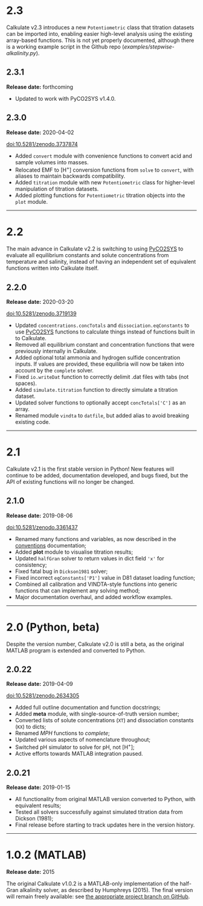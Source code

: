 # 2.3

Calkulate v2.3 introduces a new `Potentiometric` class that titration datasets can be imported into, enabling easier high-level analysis using the existing array-based functions. This is not yet properly documented, although there is a working example script in the Github repo (*examples/stepwise-alkalinity.py*).

## 2.3.1

**Release date:** forthcoming

  * Updated to work with PyCO2SYS v1.4.0.

## 2.3.0

**Release date:** 2020-04-02

[doi:10.5281/zenodo.3737874](https://doi.org/10.5281/zenodo.3737874)

  * Added `convert` module with convenience functions to convert acid and sample volumes into masses.
  * Relocated EMF to [H<sup>+</sup>] conversion functions from `solve` to `convert`, with aliases to maintain backwards compatibility.
  * Added `titration` module with new `Potentiometric` class for higher-level manipulation of titration datasets.
  * Added plotting functions for `Potentiometric` titration objects into the `plot` module.

---

# 2.2

The main advance in Calkulate v2.2 is switching to using [PyCO2SYS](https://github.com/mvdh7/PyCO2SYS) to evaluate all equilibrium constants and solute concentrations from temperature and salinity, instead of having an independent set of equivalent functions written into Calkulate itself.

## 2.2.0

**Release date:** 2020-03-20

[doi:10.5281/zenodo.3719139](https://doi.org/10.5281/zenodo.3719139)

  * Updated `concentrations.concTotals` and `dissociation.eqConstants` to use [PyCO2SYS](https://github.com/mvdh7/PyCO2SYS) functions to calculate things instead of functions built in to Calkulate.
  * Removed all equilibrium constant and concentration functions that were previously internally in Calkulate.
  * Added optional total ammonia and hydrogen sulfide concentration inputs. If values are provided, these equilibria will now be taken into account by the `complete` solver.
  * Fixed `io.writeDat` function to correctly delimit .dat files with tabs (not spaces).
  * Added `simulate.titration` function to directly simulate a titration dataset.
  * Updated solver functions to optionally accept `concTotals['C']` as an array.
  * Renamed module `vindta` to `datfile`, but added alias to avoid breaking existing code.

---

# 2.1

Calkulate v2.1 is the first stable version in Python! New features will continue to be added, documentation developed, and bugs fixed, but the API of existing functions will no longer be changed.

## 2.1.0

**Release date:** 2019-08-06

[doi:10.5281/zenodo.3361437](https://doi.org/10.5281/zenodo.3361437)

  * Renamed many functions and variables, as now described in the [conventions](../conventions) documentation;
  * Added **plot** module to visualise titration results;
  * Updated `halfGran` solver to return values in dict field `'x'` for consistency;
  * Fixed fatal bug in `Dickson1981` solver;
  * Fixed incorrect `eqConstants['P1']` value in D81 dataset loading function;
  * Combined all calibration and VINDTA-style functions into generic functions that can implement any solving method;
  * Major documentation overhaul, and added workflow examples.

---

# 2.0 (Python, beta)

Despite the version number, Calkulate v2.0 is still a beta, as the original MATLAB program is extended and converted to Python.

## 2.0.22

**Release date:** 2019-04-09

[doi:10.5281/zenodo.2634305](https://doi.org/10.5281/zenodo.2634305)

  * Added full outline documentation and function docstrings;
  * Added **meta** module, with single-source-of-truth version number;
  * Converted lists of solute concentrations (`XT`) and dissociation constants (`KX`) to dicts;
  * Renamed *MPH* functions to *complete*;
  * Updated various aspects of nomenclature throughout;
  * Switched pH simulator to solve for pH, not [H<sup>+</sup>];
  * Active efforts towards MATLAB integration paused.

## 2.0.21

**Release date:** 2019-01-15

  * All functionality from original MATLAB version converted to Python, with equivalent results;
  * Tested all solvers successfully against simulated titration data from Dickson (1981);
  * Final release before starting to track updates here in the version history.

---

# 1.0.2 (MATLAB)

**Release date:** 2015

The original Calkulate v1.0.2 is a MATLAB-only implementation of the half-Gran alkalinity solver, as described by Humphreys (2015). The final version will remain freely available: see [the appropriate project branch on GitHub](https://github.com/mvdh7/calkulate/tree/1.0.2).
